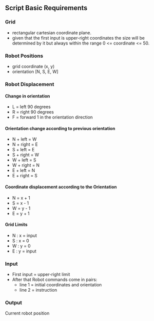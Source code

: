 ## Script Basic Requirements

### Grid

- rectangular cartesian coordinate plane.
- given that the first input is upper-right coordinates the size will be determined by it but always within the range 0 <= coordinate <= 50.

### Robot Positions

- grid coordinate (x, y)
- orientation [N, S, E, W]

### Robot Displacement

#### Change in orientation

- L = left 90 degrees
- R = right 90 degrees
- F = forward 1 in the orientation direction

#### Orientation change according to previous orientation

- N + left = W
- N + right = E
- S + left = E
- S + right = W
- W + left = S
- W + right = N
- E + left = N
- E + right = S

#### Coordinate displacement according to the Orientation

- N = x + 1
- S = x - 1
- W = y - 1
- E = y + 1

#### Grid Limits

- N : x = input
- S : x = 0
- W : y = 0
- E : y = input

### Input

- First input = upper-right limit
- After that Robot commands come in pairs:
  - line 1 = initial coordinates and orientation
  - line 2 = instruction

### Output

Current robot position
